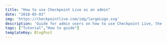 ```yaml
---
title: "How to use Checkpoint Live as an admin"
date: "2018-05-03"
img: 'https://checkpointlive.com/img/largeLogo.svg'
description: 'Guide for admin users on how to use Checkpoint Live, the event management service for checkpoint based events'
tags: ["Tutorial","How to guide"]
templateKey: BlogPost
---
```



